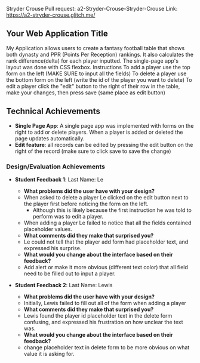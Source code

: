 Stryder Crouse
Pull request: a2-Stryder-Crouse-Stryder-Crouse
Link: https://a2-stryder-crouse.glitch.me/
## Your Web Application Title
My Application allows users to create a fantasy football table that shows both dynasty and PPR (Points Per Reception) rankings. 
It also calculates the rank difference(delta) for each player inputted.
The single-page app's layout was done with CSS flexbox.
Instructions
To add a player use the top form on the left (MAKE SURE to input all the fields)
To delete a player use the bottom form on the left (write the id of the player you want to delete)
To edit a player click the "edit" button to the right of their row in the table, make your changes, then press save (same place as edit button)

## Technical Achievements
- **Single Page App**: A single page app was implemented with forms on the right to add or delete players. When a player is added or deleted the page updates automatically.
- **Edit feature**: all records can be edited by pressing the edit button on the right of the record (make sure to click save to save the change)

### Design/Evaluation Achievements
- **Student Feedback 1**: Last Name: Le
  - **What problems did the user have with your design?**
  - When asked to delete a player Le clicked on the edit button next to the player first before noticing the form on the left.
    - Although this is likely because the first instruction he was told to perform was to edit a player.
  - When adding a player Le failed to notice that all the fields contained placeholder values.
  - **What comments did they make that surprised you?**
  - Le could not tell that the player add form had placeholder text, and expressed his surprise.
  - **What would you change about the interface based on their feedback?**
  - Add alert or make it more obvious (different text color) that all field need to be filled out to input a player.

- **Student Feedback 2**: Last Name: Lewis
  - **What problems did the user have with your design?**
  - Initially, Lewis failed to fill out all of the form when adding a player
  - **What comments did they make that surprised you?**
  - Lewis found the player id placeholder text in the delete form confusing, and expressed his frustration on how unclear the text was.
  - **What would you change about the interface based on their feedback?**
  - change placeholder text in delete form to be more obvious on what value it is asking for.

